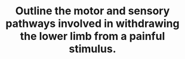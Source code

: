 ---
title: "Outline the motor and sensory pathways involved in withdrawing the lower limb from a painful stimulus."
entityType: SAQ
exam: PEX
college: CICM
year: 2014
sitting: A
question: 01
passRate: 26
EC_expectedDomains:
- "It was expected that candidates would outline both motor and sensory pathways and mention a reflex arc and conscious pathways."
EC_extraCredit:
- ""
EC_errorsCommon:
- ""
---